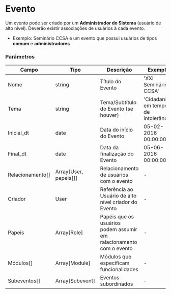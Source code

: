 # Evento

Um evento pode ser criado por um **Administrador do Sistema** (usuário de alto nível). Deverão existir associações de usuários à cada evento.

  - Exemplo: Seminário CCSA é um evento que possui usuários de tipos **comum** e **administradores**

### Parâmetros

Campo | Tipo | Descrição | Exemplo
------|------|-----------|--------
Nome|string| Título do Evento| 'XXI Seminário CCSA'
Tema|string| Tema/Subtítulo do Evento (se houver)| 'Cidadania em tempos de intolerância'
Inicial_dt|date|Data do início do Evento| 05-02-2016 00:00:00
Final_dt|date|Data da finalização do Evento| 05-06-2016 00:00:00
Relacionamento[]|Array[User, papeis[]]|Relacionamento de usuários com o evento|-
Criador|User|Referência ao Usuário de alto nível criador do Evento|-
Papeis|Array[Role]|Papéis que os usuários podem assumir em ralacionamento com o evento|-
Módulos[]|Array[Module]|Módulos que especificam funcionalidades|-
Subeventos[]|Array[Subevent]|Eventos subordinados|-
